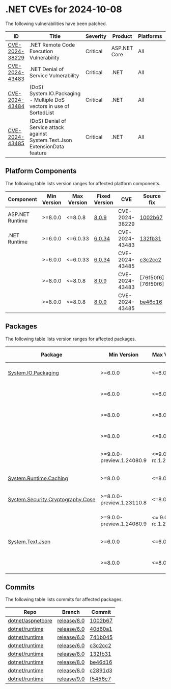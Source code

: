 # .NET CVEs for 2024-10-08

The following vulnerabilities have been patched.

| ID                | Title             | Severity      | Product       | Platforms     | CVSS                         |
| ----------------- | ----------------- | ------------- | ------------- | ------------- | ---------------------------- |
| [CVE-2024-38229][CVE-2024-38229] | .NET Remote Code Execution Vulnerability | Critical | ASP.NET Core | All | CVSS:3.1/AV:N/AC:H/PR:N/UI:N/S:U/C:H/I:H/A:H/E:U/RL:O/RC:C |
| [CVE-2024-43483][CVE-2024-43483] | .NET Denial of Service Vulnerability | Critical | .NET | All | CVSS:3.1/AV:N/AC:L/PR:N/UI:N/S:U/C:N/I:N/A:H/E:U/RL:O/RC:C |
| [CVE-2024-43484][CVE-2024-43484] | (DoS) System.IO.Packaging - Multiple DoS vectors in use of SortedList | Critical | .NET | All | CVSS:3.1/AV:N/AC:L/PR:N/UI:N/S:U/C:N/I:N/A:H/E:U/RL:O/RC:C |
| [CVE-2024-43485][CVE-2024-43485] | (DoS) Denial of Service attack against System.Text.Json ExtensionData feature | Critical | .NET | All | CVSS:3.1/AV:N/AC:L/PR:N/UI:N/S:U/C:N/I:N/A:H/E:U/RL:O/RC:C |


## Platform Components

The following table lists version ranges for affected platform components.

| Component     | Min Version   | Max Version | Fixed Version | CVE     | Source fix |
| ------------- | ------------- | --------- | --------- | ------------- | -------- |
| ASP.NET Runtime | >=8.0.0     | <=8.0.8   | [8.0.9](https://github.com/dotnet/core/blob/main/release-notes/8.0/8.0.9/8.0.9.md) | CVE-2024-38229 | [1002b67][1002b67]  |
| .NET Runtime  | >=6.0.0       | <=6.0.33  | [6.0.34](https://github.com/dotnet/core/blob/main/release-notes/6.0/6.0.34/6.0.34.md) | CVE-2024-43483 | [132fb31][132fb31]  |
|               | >=6.0.0       | <=6.0.33  | [6.0.34](https://github.com/dotnet/core/blob/main/release-notes/6.0/6.0.34/6.0.34.md) | CVE-2024-43485 | [c3c2cc2][c3c2cc2]  |
|               | >=8.0.0       | <=8.0.8   | [8.0.9](https://github.com/dotnet/core/blob/main/release-notes/8.0/8.0.9/8.0.9.md) | CVE-2024-43483 | [76f50f6][76f50f6]  |
|               | >=8.0.0       | <=8.0.8   | [8.0.9](https://github.com/dotnet/core/blob/main/release-notes/8.0/8.0.9/8.0.9.md) | CVE-2024-43485 | [be46d16][be46d16]  |


## Packages

The following table lists version ranges for affected packages.

| Package       | Min Version   | Max Version | Fixed Version | CVE     | Source fix |
| ------------- | ------------- | --------- | --------- | ------------- | -------- |
| [System.IO.Packaging][System.IO.Packaging] | >=6.0.0 | <=6.0.0 | [6.0.1](https://www.nuget.org/packages/System.IO.Packaging/6.0.1) | CVE-2024-43483 | [741b045][741b045]  |
|               | >=6.0.0       | <=6.0.0   | [6.0.1](https://www.nuget.org/packages/System.IO.Packaging/6.0.1) | CVE-2024-43484 | [40d60a1][40d60a1] [741b045][741b045]  |
|               | >=8.0.0       | <=8.0.0   | [8.0.1](https://www.nuget.org/packages/System.IO.Packaging/8.0.1) | CVE-2024-43483 | [132fb31][132fb31]  |
|               | >=8.0.0       | <=8.0.0   | [8.0.1](https://www.nuget.org/packages/System.IO.Packaging/8.0.1) | CVE-2024-43484 | [c2891d3][c2891d3] [132fb31][132fb31]  |
|               | >=9.0.0-preview.1.24080.9 | <=9.0.0-rc.1.24431.7 | [9.0.0-rc.2.24473.5](https://www.nuget.org/packages/System.IO.Packaging/9.0.0-rc.2.24473.5) | CVE-2024-43483 | [f5456c7][f5456c7]  |
| [System.Runtime.Caching][System.Runtime.Caching] | >=8.0.0 | <=8.0.0 | [8.0.1](https://www.nuget.org/packages/System.Runtime.Caching/8.0.1) | CVE-2024-43483 | [132fb31][132fb31]  |
| [System.Security.Cryptography.Cose][System.Security.Cryptography.Cose] | >=8.0.0-preview.1.23110.8 | <=8.0.0 | [8.0.1](https://www.nuget.org/packages/System.Security.Cryptography.Cose/8.0.1) | CVE-2024-43483 |  |
|               | >=9.0.0-preview.1.24080.9 | <= 9.0.0-rc.1.24431.7 | [9.0.0-rc.2.24473.5](https://www.nuget.org/packages/System.Security.Cryptography.Cose/9.0.0-rc.2.24473.5) | CVE-2024-43483 |  |
| [System.Text.Json][System.Text.Json] | >=6.0.0 | <=6.0.9 | [6.0.10](https://www.nuget.org/packages/System.Text.Json/6.0.10) | CVE-2024-43485 | [c3c2cc2][c3c2cc2]  |
|               | >=8.0.0       | <=8.0.4   | [8.0.5](https://www.nuget.org/packages/System.Text.Json/8.0.5) | CVE-2024-43485 | [be46d16][be46d16]  |



## Commits

The following table lists commits for affected packages.

| Repo                        | Branch            | Commit                                                   |
| --------------------------- | ----------------- | -------------------------------------------------------- |
| [dotnet/aspnetcore][dotnet/aspnetcore] | [release/8.0][release/8.0] | [1002b67][1002b67]                   |
| [dotnet/runtime][dotnet/runtime] | [release/6.0][release/6.0] | [40d60a1][40d60a1]                         |
| [dotnet/runtime][dotnet/runtime] | [release/6.0][release/6.0] | [741b045][741b045]                         |
| [dotnet/runtime][dotnet/runtime] | [release/6.0][release/6.0] | [c3c2cc2][c3c2cc2]                         |
| [dotnet/runtime][dotnet/runtime] | [release/8.0][release/8.0] | [132fb31][132fb31]                         |
| [dotnet/runtime][dotnet/runtime] | [release/8.0][release/8.0] | [be46d16][be46d16]                         |
| [dotnet/runtime][dotnet/runtime] | [release/8.0][release/8.0] | [c2891d3][c2891d3]                         |
| [dotnet/runtime][dotnet/runtime] | [release/9.0][release/9.0] | [f5456c7][f5456c7]                         |



[CVE-2024-38229]: https://github.com/dotnet/announcements/issues/326
[CVE-2024-43483]: https://github.com/dotnet/announcements/issues/327
[CVE-2024-43484]: https://github.com/dotnet/announcements/issues/328
[CVE-2024-43485]: https://github.com/dotnet/announcements/issues/329
[System.IO.Packaging]: https://www.nuget.org/packages/System.IO.Packaging
[System.Runtime.Caching]: https://www.nuget.org/packages/System.Runtime.Caching
[System.Security.Cryptography.Cose]: https://www.nuget.org/packages/System.Security.Cryptography.Cose
[System.Text.Json]: https://www.nuget.org/packages/System.Text.Json
[dotnet/aspnetcore]: https://github.com/dotnet/aspnetcore
[release/8.0]: https://github.com/dotnet/aspnetcore/tree/release/8.0
[1002b67]: https://github.com/dotnet/aspnetcore/commit/1002b673be5803ba63173ef8a2fdebe3e388a34a
[dotnet/runtime]: https://github.com/dotnet/runtime
[release/6.0]: https://github.com/dotnet/runtime/tree/release/6.0
[40d60a1]: https://github.com/dotnet/runtime/commit/40d60a122dfd637e1b8a7cccbbbc363d508fb0d7
[741b045]: https://github.com/dotnet/runtime/commit/741b04589cdd3514d032cbfd041fb7178bbd15c9
[c3c2cc2]: https://github.com/dotnet/runtime/commit/c3c2cc2e61411fc1c56ca962684348ccf5563ce4
[132fb31]: https://github.com/dotnet/runtime/commit/132fb31922b8c4d5fb11ac6294042d7bb1a4b1d8
[be46d16]: https://github.com/dotnet/runtime/commit/be46d16f6ff2daa6632136f7f100c5de89de6809
[c2891d3]: https://github.com/dotnet/runtime/commit/c2891d32a0408ce62771120dd7c03bc3dde1fca7
[release/9.0]: https://github.com/dotnet/runtime/tree/release/9.0
[f5456c7]: https://github.com/dotnet/runtime/commit/f5456c7804dfd2153cd5cda4054bcde50b153a66
